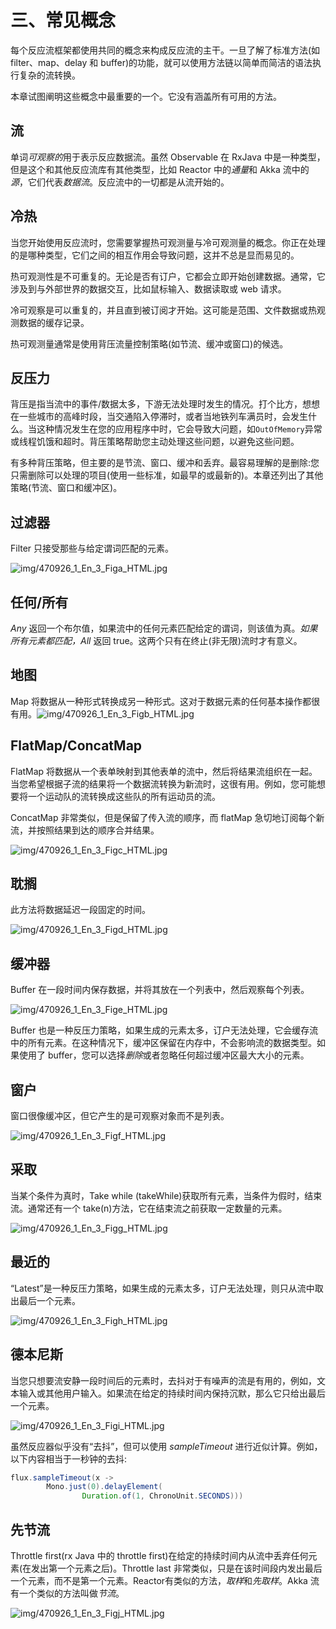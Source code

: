 # 三、常见概念

每个反应流框架都使用共同的概念来构成反应流的主干。一旦了解了标准方法(如 filter、map、delay 和 buffer)的功能，就可以使用方法链以简单而简洁的语法执行复杂的流转换。

本章试图阐明这些概念中最重要的一个。它没有涵盖所有可用的方法。

## 流

单词*可观察的*用于表示反应数据流。虽然 Observable 在 RxJava 中是一种类型，但是这个和其他反应流库有其他类型，比如 Reactor 中的*通量*和 Akka 流中的*源*，它们代表*数据流*。反应流中的一切都是从流开始的。

## 冷热

当您开始使用反应流时，您需要掌握热可观测量与冷可观测量的概念。你正在处理的是哪种类型，它们之间的相互作用会导致问题，这并不总是显而易见的。

热可观测性是不可重复的。无论是否有订户，它都会立即开始创建数据。通常，它涉及到与外部世界的数据交互，比如鼠标输入、数据读取或 web 请求。

冷可观察是可以重复的，并且直到被订阅才开始。这可能是范围、文件数据或热观测数据的缓存记录。

热可观测量通常是使用背压流量控制策略(如节流、缓冲或窗口)的候选。

## 反压力

背压是指当流中的事件/数据太多，下游无法处理时发生的情况。打个比方，想想在一些城市的高峰时段，当交通陷入停滞时，或者当地铁列车满员时，会发生什么。当这种情况发生在您的应用程序中时，它会导致大问题，如`OutOfMemory`异常或线程饥饿和超时。背压策略帮助您主动处理这些问题，以避免这些问题。

有多种背压策略，但主要的是节流、窗口、缓冲和丢弃。最容易理解的是删除:您只需删除可以处理的项目(使用一些标准，如最早的或最新的)。本章还列出了其他策略(节流、窗口和缓冲区)。

## 过滤器

Filter 只接受那些与给定谓词匹配的元素。

![img/470926_1_En_3_Figa_HTML.jpg](img/470926_1_En_3_Figa_HTML.jpg)

## 任何/所有

*Any* 返回一个布尔值，如果流中的任何元素匹配给定的谓词，则该值为真。*如果所有元素都匹配，All* 返回 true。这两个只有在终止(非无限)流时才有意义。

## 地图

Map 将数据从一种形式转换成另一种形式。这对于数据元素的任何基本操作都很有用。![img/470926_1_En_3_Figb_HTML.jpg](img/470926_1_En_3_Figb_HTML.jpg)

## FlatMap/ConcatMap

FlatMap 将数据从一个表单映射到其他表单的流中，然后将结果流组织在一起。当您希望根据子流的结果将一个数据流转换为新流时，这很有用。例如，您可能想要将一个运动队的流转换成这些队的所有运动员的流。

ConcatMap 非常类似，但是保留了传入流的顺序，而 flatMap 急切地订阅每个新流，并按照结果到达的顺序合并结果。

![img/470926_1_En_3_Figc_HTML.jpg](img/470926_1_En_3_Figc_HTML.jpg)

## 耽搁

此方法将数据延迟一段固定的时间。

![img/470926_1_En_3_Figd_HTML.jpg](img/470926_1_En_3_Figd_HTML.jpg)

## 缓冲器

Buffer 在一段时间内保存数据，并将其放在一个列表中，然后观察每个列表。

![img/470926_1_En_3_Fige_HTML.jpg](img/470926_1_En_3_Fige_HTML.jpg)

Buffer 也是一种反压力策略，如果生成的元素太多，订户无法处理，它会缓存流中的所有元素。在这种情况下，缓冲区保留在内存中，不会影响流的数据类型。如果使用了 buffer，您可以选择*删除*或者忽略任何超过缓冲区最大大小的元素。

## 窗户

窗口很像缓冲区，但它产生的是可观察对象而不是列表。

![img/470926_1_En_3_Figf_HTML.jpg](img/470926_1_En_3_Figf_HTML.jpg)

## 采取

当某个条件为真时，Take while (takeWhile)获取所有元素，当条件为假时，结束流。通常还有一个 take(n)方法，它在结束流之前获取一定数量的元素。

![img/470926_1_En_3_Figg_HTML.jpg](img/470926_1_En_3_Figg_HTML.jpg)

## 最近的

“Latest”是一种反压力策略，如果生成的元素太多，订户无法处理，则只从流中取出最后一个元素。

![img/470926_1_En_3_Figh_HTML.jpg](img/470926_1_En_3_Figh_HTML.jpg)

## 德本尼斯

当您只想要流安静一段时间后的元素时，去抖对于有噪声的流是有用的，例如，文本输入或其他用户输入。如果流在给定的持续时间内保持沉默，那么它只给出最后一个元素。

![img/470926_1_En_3_Figi_HTML.jpg](img/470926_1_En_3_Figi_HTML.jpg)

虽然反应器似乎没有“去抖”，但可以使用 *sampleTimeout* 进行近似计算。例如，以下内容相当于一秒钟的去抖:

```java
flux.sampleTimeout(x ->
        Mono.just(0).delayElement(
                Duration.of(1, ChronoUnit.SECONDS)))

```

## 先节流

Throttle first(rx Java 中的 throttle first)在给定的持续时间内从流中丢弃任何元素(在发出第一个元素之后)。Throttle last 非常类似，只是在该时间段内发出最后一个元素，而不是第一个元素。Reactor有类似的方法，*取样*和*先取样*。Akka 流 有一个类似的方法叫做*节流*。

![img/470926_1_En_3_Figj_HTML.jpg](img/470926_1_En_3_Figj_HTML.jpg)